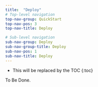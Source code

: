 ```yaml
---
title:  "Deploy"
# Top-level navigation
top-nav-group: QuickStart
top-nav-pos: 3
top-nav-title: Deploy

# Sub-level navigation
sub-nav-group: Deploy
sub-nav-group-title: Deploy
sub-nav-pos: 1
sub-nav-title: Deploy
---
```


* This will be replaced by the TOC
{:toc}


To Be Done.

